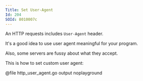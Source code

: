 ```yaml
---
Title: Set User-Agent
Id: 204
SOId: 8010007c
---
```

An HTTP requests includes `User-Agent` header.

It's a good idea to use user agent meaningful for your program.

Also, some servers are fussy about what they accept.

This is how to set custom user agent:

@file http_user_agent.go output noplayground